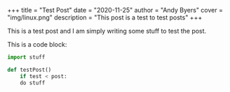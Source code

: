 +++
title = "Test Post"
date = "2020-11-25"
author = "Andy Byers"
cover = "img/linux.png"
description = "This post is a test to test posts"
+++

This is a test post and I am simply writing some stuff to test the post.

This is a code block:

```py
import stuff

def testPost()
    if test < post:
    do stuff
```
